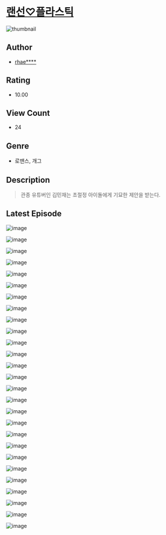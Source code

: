 # [랜선♡플라스틱](https://comic.naver.com/challenge/list?titleId=811113)
![thumbnail](https://image-comic.pstatic.net/user_contents_data/challenge_comic/2023/05/25/upload_4121972564823585076_480x623.jpeg)

## Author
- [rhae****](https://comic.naver.com/artistTitle?id=367203)

## Rating
- 10.00

## View Count
- 24

## Genre
- 로맨스, 개그

## Description
> 관종 유튜버인 김민재는 초절정 아이돌에게 기묘한 제안을 받는다.


## Latest Episode
![image](https://image-comic.pstatic.net/user_contents_data/challenge_comic/2023/05/25/367203/upload_3618423739259435312.jpeg)

![image](https://image-comic.pstatic.net/user_contents_data/challenge_comic/2023/05/25/367203/upload_3630572432146182961.jpeg)

![image](https://image-comic.pstatic.net/user_contents_data/challenge_comic/2023/05/25/367203/upload_3617015238956890161.jpeg)

![image](https://image-comic.pstatic.net/user_contents_data/challenge_comic/2023/05/25/367203/upload_7233115679102546999.jpeg)

![image](https://image-comic.pstatic.net/user_contents_data/challenge_comic/2023/05/25/367203/upload_3486691256115225188.jpeg)

![image](https://image-comic.pstatic.net/user_contents_data/challenge_comic/2023/05/25/367203/upload_3847260881737495607.jpeg)

![image](https://image-comic.pstatic.net/user_contents_data/challenge_comic/2023/05/25/367203/upload_7377802424282931505.jpeg)

![image](https://image-comic.pstatic.net/user_contents_data/challenge_comic/2023/05/25/367203/upload_3689354334613944113.jpeg)

![image](https://image-comic.pstatic.net/user_contents_data/challenge_comic/2023/05/25/367203/upload_7076901267640115513.jpeg)

![image](https://image-comic.pstatic.net/user_contents_data/challenge_comic/2023/05/25/367203/upload_4135772552463399225.jpeg)

![image](https://image-comic.pstatic.net/user_contents_data/challenge_comic/2023/05/25/367203/upload_3978422726715335737.jpeg)

![image](https://image-comic.pstatic.net/user_contents_data/challenge_comic/2023/05/25/367203/upload_3473744475898132784.jpeg)

![image](https://image-comic.pstatic.net/user_contents_data/challenge_comic/2023/05/25/367203/upload_3762586395209905202.jpeg)

![image](https://image-comic.pstatic.net/user_contents_data/challenge_comic/2023/05/25/367203/upload_3762021057221178723.jpeg)

![image](https://image-comic.pstatic.net/user_contents_data/challenge_comic/2023/05/25/367203/upload_3977016258089739057.jpeg)

![image](https://image-comic.pstatic.net/user_contents_data/challenge_comic/2023/05/25/367203/upload_3487302579496431673.jpeg)

![image](https://image-comic.pstatic.net/user_contents_data/challenge_comic/2023/05/25/367203/upload_3991652940517617720.jpeg)

![image](https://image-comic.pstatic.net/user_contents_data/challenge_comic/2023/05/25/367203/upload_7293079530903777841.jpeg)

![image](https://image-comic.pstatic.net/user_contents_data/challenge_comic/2023/05/25/367203/upload_3834642894067819105.jpeg)

![image](https://image-comic.pstatic.net/user_contents_data/challenge_comic/2023/05/25/367203/upload_4121416211070465377.jpeg)

![image](https://image-comic.pstatic.net/user_contents_data/challenge_comic/2023/05/25/367203/upload_7077747900200608569.jpeg)

![image](https://image-comic.pstatic.net/user_contents_data/challenge_comic/2023/05/25/367203/upload_3979266052153697378.jpeg)

![image](https://image-comic.pstatic.net/user_contents_data/challenge_comic/2023/05/25/367203/upload_3832952752157700144.jpeg)

![image](https://image-comic.pstatic.net/user_contents_data/challenge_comic/2023/05/25/367203/upload_3919369950152898914.jpeg)

![image](https://image-comic.pstatic.net/user_contents_data/challenge_comic/2023/05/25/367203/upload_3544388120242828340.jpeg)

![image](https://image-comic.pstatic.net/user_contents_data/challenge_comic/2023/05/25/367203/upload_7003207613906445112.jpeg)

![image](https://image-comic.pstatic.net/user_contents_data/challenge_comic/2023/05/25/367203/upload_3991649654180176944.jpeg)
